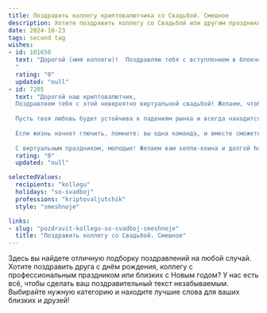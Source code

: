 ```yaml
---
title: Поздравить коллегу криптовалютчика со Свадьбой. Смешное
description: Хотите поздравить коллегу со Свадьбой или другим праздником? Наш ИИ создаст незабываемое поздравление, а вы обязательно выделитесь среди других.  
date: 2024-10-23
tags: second tag
wishes:
- id: 101650
  text: "Дорогой (имя коллеги)!  Поздравляю тебя с вступлением в блокчейн-брак! Желаю, чтобы ваши отношения были стабильнее биткоина, а любовь — дороже самого редкого NFT! Пусть семейный бюджет постоянно растёт, как капитализация вашей любимой крипты, и ни один баг не сможет разрушить вашу идиллию!  Горько! (но не слишком,  ведь криптовалюта может быть волатильной!)
  "
  rating: "0"
  updated: "null"
- id: 7205
  text: "Дорогой наш криптовалютчик,
  Поздравляем тебя с этой невероятно виртуальной свадьбой! Желаем, чтобы твоя банковская криптовалютная карта всегда была зеленого цвета и показывала только рост, а семейная жизнь была такой же надежной, как блокчейн.
  
  Пусть твоя любовь будет устойчива к падениям рынка и всегда находится в восходящем тренде. Желаем, чтобы вы вместе майнили счастье и добывали килобайты нежности в своем семейном кошельке.
  
  Если жизнь начнет глючить, помните: вы одна команда, и вместе сможете преодолеть любой баг. И не забывайте: главное в браке — это не только общие ключи от крипто кошельков, но и любовь, которая не обесценивается даже в самые волатильные времена.
  
  С виртуальным праздником, молодые! Желаем вам хеппи-коина и долгой hodl-инга чувств!"
  rating: "0"
  updated: "null"

selectedValues:
  recipients: "kollegu"
  holidays: "so-svadboj"
  professions: "kriptovaljutchik"
  style: "smeshnoje"

links:
- slug: "pozdravit-kollegu-so-svadboj-smeshnoje"
  title: "Поздравить коллегу со Свадьбой. Смешное"
---
```


Здесь вы найдете отличную подборку поздравлений на любой случай.
Хотите поздравить друга с днём рождения, коллегу с профессиональным праздником или близких с Новым годом? У нас есть всё, чтобы сделать ваш поздравительный текст незабываемым. Выбирайте нужную категорию и находите лучшие слова для ваших близких и друзей!
